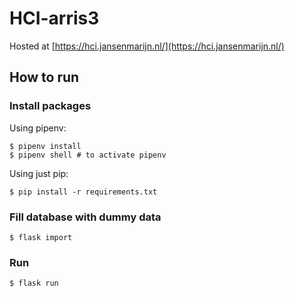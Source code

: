 # HCI-arris3

Hosted at [https://hci.jansenmarijn.nl/](https://hci.jansenmarijn.nl/)

## How to run

### Install packages

Using pipenv:

```shell script
$ pipenv install
$ pipenv shell # to activate pipenv
```

Using just pip:

```shell script
$ pip install -r requirements.txt
```

### Fill database with dummy data

```shell script
$ flask import
```

### Run

```shell script
$ flask run
```
